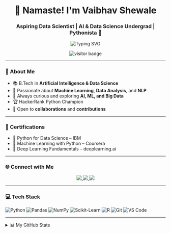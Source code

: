 <h1 align="center">🙏 Namaste! I'm Vaibhav Shewale</h1>
<h3 align="center">Aspiring Data Scientist | AI & Data Science Undergrad | Pythonista 🐍</h3>

<p align="center">
  <img src="https://readme-typing-svg.demolab.com?font=Fira+Code&pause=1000&center=true&vCenter=true&width=500&lines=Passionate+about+AI+%26+DS;Lifelong+Learner;Open+Source+Contributor;HackerRank+Python+Champion" alt="Typing SVG" />
</p>

<p align="center">
  <img src="https://komarev.com/ghpvc/?username=vaibhavsss&style=flat-square&color=blue" alt="visitor badge"/>
</p>

---

### 🧠 About Me

- 📚 B.Tech in **Artificial Intelligence & Data Science**
- 🧪 Passionate about **Machine Learning**, **Data Analysis**, and **NLP**
- 🔭 Always curious and exploring **AI, ML, and Big Data**
- 🏆 HackerRank Python Champion
- 🤝 Open to **collaborations** and **contributions**

---

### 📜 Certifications

- 📕 Python for Data Science – IBM
- 📘 Machine Learning with Python – Coursera
- 📗 Deep Learning Fundamentals – deeplearning.ai

---

### 🌐 Connect with Me

<p align="center">
  <a href="https://www.linkedin.com/in/vaibhav-shewale01/" target="_blank">
    <img src="https://img.shields.io/badge/LinkedIn-0A66C2?style=for-the-badge&logo=linkedin&logoColor=white" />
  </a>
  <a href="https://twitter.com/vaibhavshewale" target="_blank">
    <img src="https://img.shields.io/badge/Twitter-1DA1F2?style=for-the-badge&logo=twitter&logoColor=white" />
  </a>
  <a href="https://discordapp.com/users/uchiha.itami" target="_blank">
    <img src="https://img.shields.io/badge/Discord-5865F2?style=for-the-badge&logo=discord&logoColor=white" />
  </a>
</p>

---

### 💻 Tech Stack

![Python](https://img.shields.io/badge/-Python-05122A?style=flat&logo=python)
![Pandas](https://img.shields.io/badge/-Pandas-150458?style=flat&logo=pandas)
![NumPy](https://img.shields.io/badge/-NumPy-013243?style=flat&logo=numpy)
![Scikit-Learn](https://img.shields.io/badge/-Scikit--Learn-F7931E?style=flat&logo=scikit-learn)
![R](https://img.shields.io/badge/-R-276DC3?style=flat&logo=r)
![Git](https://img.shields.io/badge/-Git-F05032?style=flat&logo=git)
![VS Code](https://img.shields.io/badge/-VSCode-007ACC?style=flat&logo=visual-studio-code)

---

<details>
<summary>📊 My GitHub Stats</summary>
<br>
<p align="center">
  <img src="https://github-readme-stats.vercel.app/api?username=vaibhavsss&show_icons=true&theme=radical" />
  <img src="https://github-readme-streak-stats.herokuapp.com/?user=vaibhavsss&theme=radical" />
</p>
</details>
